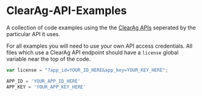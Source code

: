 # ClearAg-API-Examples

A collection of code examples using the the [ClearAg APIs](https://clearag.com) seperated by the particular API it uses.

For all examples you will need to use your own API access credentials. All files which use a ClearAg API endpoint should have a `license` global variable near the top of the code.
```javascript
var license = "?app_id=YOUR_ID_HERE&app_key=YOUR_KEY_HERE";
```

```python
APP_ID = 'YOUR_APP_ID_HERE'
APP_KEY = 'YOUR_APP_KEY_HERE'
```
